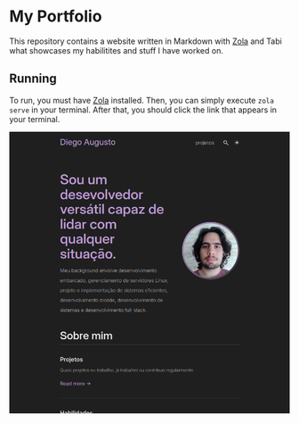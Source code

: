 # My Portfolio
This repository contains a website written in Markdown with [Zola] and Tabi what showcases my habilitites and stuff I have worked on.

## Running
To run, you must have [Zola] installed. Then, you can simply execute `zola serve` in your terminal. After that, you should click the link that appears in your terminal.

![Preview of the home page](./preview.png)

[Zola]: https://www.getzola.org/
